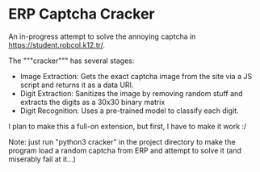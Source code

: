 # ERP Captcha Cracker
An in-progress attempt to solve the annoying captcha in https://student.robcol.k12.tr/.

The """cracker""" has several stages:
- Image Extraction: Gets the exact captcha image from the site via a JS script and returns it as a data URI.
- Digit Extraction: Sanitizes the image by removing random stuff and extracts the digits as a 30x30 binary matrix
- Digit Recognition: Uses a pre-trained model to classify each digit.

I plan to make this a full-on extension, but first, I have to make it work :/

Note: just run "python3 cracker" in the project directory to make the program load a random captcha from ERP and attempt to solve it (and miserably fail at it...)
